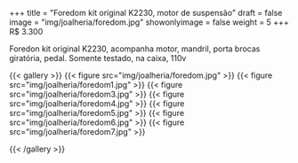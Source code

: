 +++
title = "Foredom kit original K2230, motor de suspensão"
draft = false
image = "img/joalheria/foredom.jpg"
showonlyimage = false
weight = 5
+++
<span class="price">R$ 3.300</span>

<!--more-->

Foredon kit original K2230, acompanha motor, mandril, porta brocas giratória, pedal. Somente testado, na caixa, 110v

{{< gallery >}}
{{< figure src="img/joalheria/foredom.jpg" >}}
{{< figure src="img/joalheria/foredom1.jpg" >}}
{{< figure src="img/joalheria/foredom3.jpg" >}}
{{< figure src="img/joalheria/foredom4.jpg" >}}
{{< figure src="img/joalheria/foredom5.jpg" >}}
{{< figure src="img/joalheria/foredom6.jpg" >}}
{{< figure src="img/joalheria/foredom7.jpg" >}}

{{< /gallery >}}
